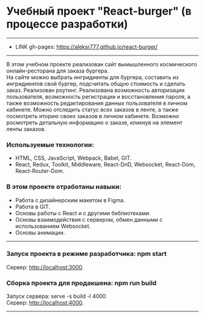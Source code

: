 # Учебный проект "React-burger" (в процессе разработки)

--------------
* LINK gh-pages: <https://aleksr777.github.io/react-burger/>
--------------

В этом учебном проекте реализован сайт вымышленного космического онлайн-ресторана для заказа бургера.<br>
На сайте можно выбрать ингридиенты для бургера, составить из ингридиентов свой бургер, подсчитать общую стоимость и сделать заказ. Реализован роутинг. Реализована возможность авторизации пользователя, возможность регистрации и восстановления пароля, а также возможность редактирования данных пользователя в личном кабинете. Можно отследить статус всех заказов в ленте, а также посмотреть иторию своих заказов в личном кабинете. Возможно росмотреть детальную информацию о заказе, кликнув на элемент ленты заказов.

### Используемые технологии:
* HTML, CSS, JavaScript, Webpack, Babel, GIT.
* React, Redux, Toolkit, Middleware, React-DnD, Websocket, React-Dom, React-Router-Dom. 

### В этом проекте отработаны навыки:
* Работа с дизайнерским макетом в Figma.
* Работа в GIT.
* Основы работы с React и с другими библиотеками.
* Основы взаимодействия с сервером, обмен данными с использованием Websocket.
* Основы анимации.

--------------

### Запуск проекта в режиме разработчика: npm start<br>
Сервер: <http://localhost:3000>.<br>

### Сборка проекта для продакшена: npm run build<br>
Запуск сервера: serve -s build -l 4000<br>
Сервер: <http://localhost:4000>.<br>

--------------
